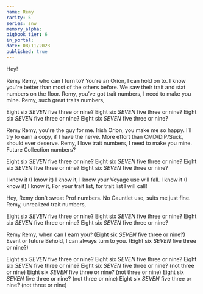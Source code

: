 ```yaml
---
name: Remy
rarity: 5
series: snw
memory_alpha:
bigbook_tier: 6
in_portal:
date: 08/11/2023
published: true
---
```


Hey!

Remy Remy, who can I turn to?
You’re an Orion, I can hold on to.
I know you're better than most of the others before.
We saw their trait and stat numbers on the floor.
Remy, you’ve got trait numbers,
I need to make you mine.
Remy, such great traits numbers,

Eight six *SEVEN* five three or nine?
Eight six *SEVEN* five three or nine?
Eight six *SEVEN* five three or nine?
Eight six *SEVEN* five three or nine?

Remy Remy, you're the guy for me.
Irish Orion, you make me so happy.
I’ll try to earn a copy, if I have the nerve.
More effort than CMD/DIP/Suck, should ever deserve.
Remy, I love trait numbers,
I need to make you mine.
Future Collection numbers?

Eight six *SEVEN* five three or nine?
Eight six *SEVEN* five three or nine?
Eight six *SEVEN* five three or nine?
Eight six *SEVEN* five three or nine?

I know it (I know it) I know it,
I know your Voyage use will fall.
I know it (I know it) I know it,
For your trait list, for trait list I will call!


Hey, Remy don't sweat Prof numbers.
No Gauntlet use, suits me just fine.
Remy, unrealized trait numbers,


Eight six *SEVEN* five three or nine?
Eight six *SEVEN* five three or nine?
Eight six *SEVEN* five three or nine?
Eight six *SEVEN* five three or nine?

Remy Remy, when can I earn you?
(Eight six *SEVEN* five three or nine?)
Event or future Behold, I can always turn to you.
(Eight six *SEVEN* five three or nine?)


Eight six *SEVEN* five three or nine?
Eight six *SEVEN* five three or nine?
Eight six *SEVEN* five three or nine?
Eight six *SEVEN* five three or nine? (not three or nine)
Eight six *SEVEN* five three or nine? (not three or nine)
Eight six *SEVEN* five three or nine? (not three or nine)
Eight six *SEVEN* five three or nine? (not three or nine)
